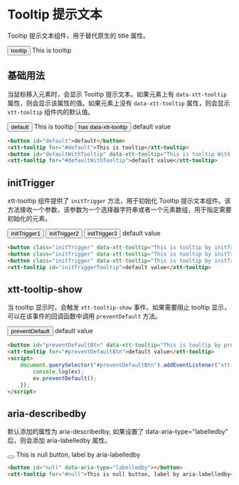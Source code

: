 <script setup>
import { onMounted, onUnmounted } from 'vue'
import "./css/com.css"
import GUI from "lil-gui";

let gui;

onMounted(async () => {
	await Promise.all([
		import("../../dist/xtt-tooltip.js")
	])

	const operate = document.getElementById("operate");

	gui = new GUI({
		container: document.querySelector(".operate-wrapper")
	});

	const obj = {
		'data-xtt-tooltip': "This is tooltip",
		preventDefault: false,
		'aria-describedby': false,
	};

	gui.add(obj, "data-xtt-tooltip").onChange((value) => {
		operate.setAttribute("data-xtt-tooltip", value);
	});

	operate.addEventListener("xtt-tooltip-show", (ev) => {
		console.log(ev);
		if (obj.preventDefault) {
			ev.preventDefault();
		}
	});
	gui.add(obj, "preventDefault");

	gui.add(obj, "aria-describedby").onChange((value) => {
		if (value) {
			operate.setAttribute("data-aria-type", "labelledby");
		} else {
			operate.removeAttribute("data-aria-type");
		}
	});

	document.getElementById("initTriggerTooltip").initTrigger(document.querySelectorAll(".initTrigger"));

	document.querySelector("#preventDefaultBtn").addEventListener("xtt-tooltip-show", (ev) => {
		console.log(ev);
		ev.preventDefault();
	});
});

onUnmounted(() => {
	gui.destroy();
});
</script>

# Tooltip 提示文本

Tooltip 提示文本组件，用于替代原生的 title 属性。

<section class="operate-wrapper">
	<div class="operate-content">
		<button id="operate">tooltip</button>
		<xtt-tooltip id="tooltipOperate" for="#operate">This is tooltip</xtt-tooltip>
    </div>
</section>

## 基础用法

当鼠标移入元素时，会显示 Tooltip 提示文本。如果元素上有 `data-xtt-tooltip` 属性，则会显示该属性的值。如果元素上没有 `data-xtt-tooltip` 属性，则会显示 `xtt-tooltip` 组件内的默认值。

<section class="wrap">
	<button id="default">default</button>
	<xtt-tooltip for="#default">This is tooltip</xtt-tooltip>
	<button id="defaultWithTooltip" data-xtt-tooltip="This is tooltip With data-xtt-tooltip">
		has data-xtt-tooltip
	</button>
	<xtt-tooltip for="#defaultWithTooltip">default value</xtt-tooltip>
</section>

```html
<button id="default">default</button>
<xtt-tooltip for="#default">This is tooltip</xtt-tooltip>
<button id="defaultWithTooltip" data-xtt-tooltip="This is tooltip With data-xtt-tooltip">has data-xtt-tooltip</button>
<xtt-tooltip for="#defaultWithTooltip">default value</xtt-tooltip>
```

## initTrigger

xtt-tooltip 组件提供了 `initTrigger` 方法，用于初始化 Tooltip 提示文本组件。该方法接收一个参数，该参数为一个选择器字符串或者一个元素数组，用于指定需要初始化的元素。

<section class="wrap">
	<button class="initTrigger" data-xtt-tooltip="This is tooltip by initTrigger - 1">initTrigger1</button>
	<button class="initTrigger" data-xtt-tooltip="This is tooltip by initTrigger - 2">initTrigger2</button>
	<button class="initTrigger" data-xtt-tooltip="This is tooltip by initTrigger - 3">initTrigger3</button>
	<xtt-tooltip id="initTriggerTooltip">default value</xtt-tooltip>
</section>

```html
<button class="initTrigger" data-xtt-tooltip="This is tooltip by initTrigger - 1">initTrigger1</button>
<button class="initTrigger" data-xtt-tooltip="This is tooltip by initTrigger - 2">initTrigger2</button>
<button class="initTrigger" data-xtt-tooltip="This is tooltip by initTrigger - 3">initTrigger3</button>
<xtt-tooltip id="initTriggerTooltip">default value</xtt-tooltip>
```

## xtt-tooltip-show

当 tooltip 显示时，会触发 `xtt-tooltip-show` 事件。如果需要阻止 tooltip 显示，可以在该事件的回调函数中调用 `preventDefault` 方法。

<section class="wrap">
	<button id="preventDefaultBtn" data-xtt-tooltip="This is tooltip by preventDefault">preventDefault</button>
	<xtt-tooltip for="#preventDefaultBtn">default value</xtt-tooltip>
</section>

```html
<button id="preventDefaultBtn" data-xtt-tooltip="This is tooltip by preventDefault">preventDefault</button>
<xtt-tooltip for="#preventDefaultBtn">default value</xtt-tooltip>
<script>
	document.querySelector("#preventDefaultBtn").addEventListener("xtt-tooltip-show", (ev) => {
		console.log(ev);
		ev.preventDefault();
	});
</script>
```

## aria-describedby

默认添加的属性为 aria-describedby, 如果设置了 data-aria-type="labelledby" 后，则会添加 aria-labelledby 属性。

<section class="wrap">
	<button id="null" data-aria-type="labelledby"></button>
	<xtt-tooltip for="#null">This is null button, label by aria-labelledby</xtt-tooltip>
</section>

```html
<button id="null" data-aria-type="labelledby"></button>
<xtt-tooltip for="#null">This is null button, label by aria-labelledby</xtt-tooltip>
```
